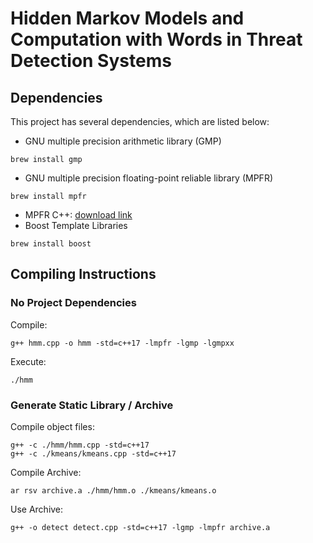 # Hidden Markov Models and Computation with Words in Threat Detection Systems

## Dependencies
This project has several dependencies, which are listed below:
* GNU multiple precision arithmetic library (GMP)
```
brew install gmp
```
* GNU multiple precision floating-point reliable library (MPFR)
```
brew install mpfr
```
* MPFR C++: [download link](http://www.holoborodko.com/pavel/mpfr/#download)
* Boost Template Libraries
```
brew install boost
```

## Compiling Instructions

### No Project Dependencies

Compile:
```
g++ hmm.cpp -o hmm -std=c++17 -lmpfr -lgmp -lgmpxx
```
Execute:
```
./hmm
```

### Generate Static Library / Archive

Compile object files:
```
g++ -c ./hmm/hmm.cpp -std=c++17
g++ -c ./kmeans/kmeans.cpp -std=c++17
```
Compile Archive:
```
ar rsv archive.a ./hmm/hmm.o ./kmeans/kmeans.o
```
Use Archive:
```
g++ -o detect detect.cpp -std=c++17 -lgmp -lmpfr archive.a
```